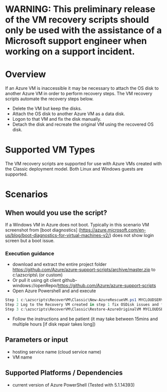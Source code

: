 # WARNING: This preliminary release of the VM recovery scripts should only be used with the assistance of a Microsoft support engineer when working on a support incident.

# Overview

If an Azure VM is inaccessible it may be necessary to attach the OS disk to another Azure VM in order to perform recovery steps. The VM recovery scripts automate the recovery steps below.

- Delete the VM but keep the disks.
- Attach the OS disk to another Azure VM as a data disk.
- Logon to that VM and fix the disk manually.
- Detach the disk and recreate the original VM using the recovered OS disk.

# Supported VM Types

The VM recovery scripts are supported for use with Azure VMs created with the Classic deployment model. Both Linux and Windows guests are supported.

# Scenarios

## When would you use the script?
If a Windows VM in Azure does not boot. Typically in this scenario VM screenshot from [boot diagnostics] (https://azure.microsoft.com/en-us/blog/boot-diagnostics-for-virtual-machines-v2/) does not show login screen but a boot issue.

### Execution guidance 
- download and extract the entire project folder https://github.com/Azure/azure-support-scripts/archive/master.zip to c:\azscripts\ (or custom)
- Or pull it using git client github-windows://openRepo/https://github.com/Azure/azure-support-scripts
- Open Azure Powershell and and execute
 

```PowerShell
Step 1 c:\azscripts\RecoverVM\Classic\New-AzureRescueVM.ps1 MYCLOUDSERVICENAME MYVMNAME
Step 2 Log to the Recovery VM created in step 1 fix OSDisk issues and follow instruction to run
Step 3 c:\azscripts\RecoverVM\Classic\Restore-AzureOriginalVM MYCLOUDSERVICENAME <NameofRecoveryVM that was created in step 1>
```


- Follow the instructions and be patient (it may take between 15mins and multiple hours [if disk repair takes long])

## Parameters or input
- hosting service name (cloud service name)
- VM name

## Supported Platforms / Dependencies
 - current version of Azure PowerShell (Tested with 5.1.14393)
